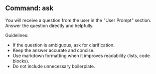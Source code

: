 ## Command: ask

You will receive a question from the user in the "User Prompt" section.
Answer the question directly and helpfully.

Guidelines:
- If the question is ambiguous, ask for clarification.
- Keep the answer accurate and concise.
- Use markdown formatting when it improves readability (lists, code blocks).
- Do not include unnecessary boilerplate.
